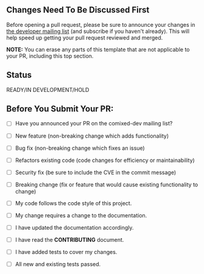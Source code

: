 ## Changes Need To Be Discussed First

Before opening a pull request, please be sure to announce your changes in [the
developer mailing list](https://www.freelists.org/list/comixed-dev) (and subscribe if you
haven't already). This will help speed up getting your pull request reviewed and merged.

**NOTE:** You can erase any parts of this template that are not applicable to your PR,
including this top section.

## Status
READY/IN DEVELOPMENT/HOLD

## Before You Submit Your PR:
- [ ] Have you announced your PR on the comixed-dev mailing list?
- [ ] New feature (non-breaking change which adds functionality)
- [ ] Bug fix (non-breaking change which fixes an issue)
- [ ] Refactors existing code (code changes for efficiency or maintainability)
- [ ] Security fix (be sure to include the CVE in the commit message) 
- [ ] Breaking change (fix or feature that would cause existing functionality to change)
- [ ] My code follows the code style of this project.
- [ ] My change requires a change to the documentation.
- [ ] I have updated the documentation accordingly.
- [ ] I have read the **CONTRIBUTING** document.
- [ ] I have added tests to cover my changes.
- [ ] All new and existing tests passed.

